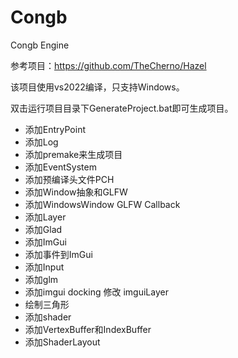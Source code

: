 # Congb
Congb Engine

参考项目：https://github.com/TheCherno/Hazel

该项目使用vs2022编译，只支持Windows。

双击运行项目目录下GenerateProject.bat即可生成项目。

- 添加EntryPoint
- 添加Log
- 添加premake来生成项目
- 添加EventSystem
- 添加预编译头文件PCH
- 添加Window抽象和GLFW
- 添加WindowsWindow GLFW Callback
- 添加Layer
- 添加Glad
- 添加ImGui
- 添加事件到ImGui
- 添加Input
- 添加glm
- 添加imgui docking 修改 imguiLayer
- 绘制三角形
- 添加shader
- 添加VertexBuffer和IndexBuffer
- 添加ShaderLayout
